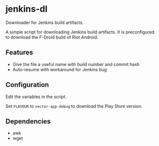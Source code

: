 # jenkins-dl
Downloader for Jenkins build artifacts.

A simple script for downloading Jenkins build artifacts. It is preconfigured
to download the F-Droid build of Riot Android.

## Features
* Give the file a useful name with build number and commit hash
* Auto-resume with workaround for Jenkins bug

## Configuration
Edit the variables in the script.

Set `FLAVOUR` to `vector-app-debug` to download the Play Store
version.

## Dependencies
* awk
* wget
